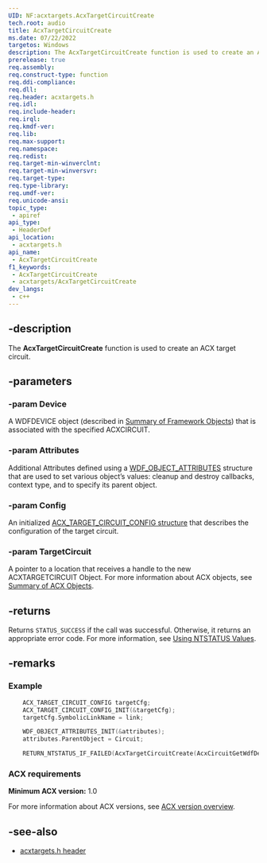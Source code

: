```yaml
---
UID: NF:acxtargets.AcxTargetCircuitCreate
tech.root: audio
title: AcxTargetCircuitCreate
ms.date: 07/22/2022
targetos: Windows
description: The AcxTargetCircuitCreate function is used to create an ACX target circuit.
prerelease: true
req.assembly: 
req.construct-type: function
req.ddi-compliance: 
req.dll: 
req.header: acxtargets.h
req.idl: 
req.include-header: 
req.irql: 
req.kmdf-ver: 
req.lib: 
req.max-support: 
req.namespace: 
req.redist: 
req.target-min-winverclnt: 
req.target-min-winversvr: 
req.target-type: 
req.type-library: 
req.umdf-ver: 
req.unicode-ansi: 
topic_type:
 - apiref
api_type:
 - HeaderDef
api_location:
 - acxtargets.h
api_name:
 - AcxTargetCircuitCreate
f1_keywords:
 - AcxTargetCircuitCreate
 - acxtargets/AcxTargetCircuitCreate
dev_langs:
 - c++
---
```


## -description

The **AcxTargetCircuitCreate** function is used to create an ACX target circuit.

## -parameters

### -param Device

A WDFDEVICE object (described in [Summary of Framework Objects](/windows-hardware/drivers/wdf/summary-of-framework-objects)) that is associated with the specified ACXCIRCUIT. 

### -param Attributes

Additional Attributes defined using a [WDF_OBJECT_ATTRIBUTES](/windows-hardware/drivers/ddi/wdfobject/ns-wdfobject-_wdf_object_attributes) structure that are used to set various object’s values: cleanup and destroy callbacks, context type, and to specify its parent object.

### -param Config

An initialized [ACX_TARGET_CIRCUIT_CONFIG structure](ns-acxtargets-acx_target_circuit_config.md) that describes the configuration of the target circuit.

### -param TargetCircuit

A pointer to a location that receives a handle to the new ACXTARGETCIRCUIT Object. For more information about ACX objects, see [Summary of ACX Objects](/windows-hardware/drivers/audio/acx-summary-of-objects).

## -returns

Returns `STATUS_SUCCESS` if the call was successful. Otherwise, it returns an appropriate error code. For more information, see [Using NTSTATUS Values](/windows-hardware/drivers/kernel/using-ntstatus-values).

## -remarks

### Example

```cpp
    ACX_TARGET_CIRCUIT_CONFIG targetCfg;
    ACX_TARGET_CIRCUIT_CONFIG_INIT(&targetCfg);
    targetCfg.SymbolicLinkName = link;

    WDF_OBJECT_ATTRIBUTES_INIT(&attributes);
    attributes.ParentObject = Circuit;

    RETURN_NTSTATUS_IF_FAILED(AcxTargetCircuitCreate(AcxCircuitGetWdfDevice(Circuit), &attributes, &targetCfg, TargetCircuit));
```

### ACX requirements

**Minimum ACX version:** 1.0

For more information about ACX versions, see [ACX version overview](/windows-hardware/drivers/audio/acx-version-overview).

## -see-also

- [acxtargets.h header](index.md)
 